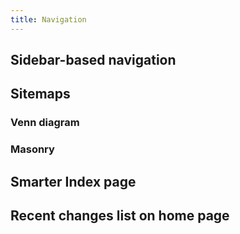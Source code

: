 ```yaml
---
title: Navigation
---
```


## Sidebar-based navigation

## Sitemaps 

### Venn diagram

### Masonry

## Smarter Index page

## Recent changes list on home page
